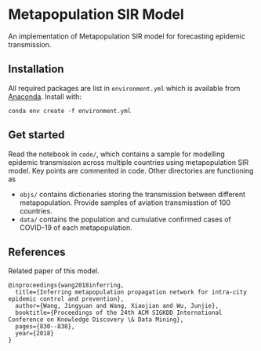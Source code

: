 # Metapopulation SIR Model

An implementation of Metapopulation SIR model for forecasting epidemic transmission.

## Installation

All required packages are list in `environment.yml` which is available from [Anaconda](https://anaconda.org/). Install with:

```
conda env create -f environment.yml
```

## Get started

Read the notebook in `code/`, which contains a sample for modelling epidemic transmission across multiple countries using metapopulation SIR model. Key points are commented in code. Other directories are functioning as 

- `objs/` contains dictionaries storing the transmission between different metapopulation. Provide samples of aviation transmisstion of 100 countries.
- `data/` contains the population and cumulative confirmed cases of COVID-19 of each metapopulation.

## References

Related paper of this model. 

```
@inproceedings{wang2018inferring,
  title={Inferring metapopulation propagation network for intra-city epidemic control and prevention},
  author={Wang, Jingyuan and Wang, Xiaojian and Wu, Junjie},
  booktitle={Proceedings of the 24th ACM SIGKDD International Conference on Knowledge Discovery \& Data Mining},
  pages={830--838},
  year={2018}
}
```

